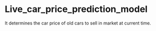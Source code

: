 # Live_car_price_prediction_model
It determines the car price of old cars to sell in market at current time.
